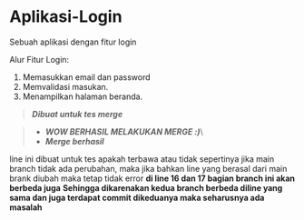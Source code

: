 # Aplikasi-Login
Sebuah aplikasi dengan fitur login

Alur Fitur Login:
1. Memasukkan email dan password
2. Memvalidasi masukan.
3. Menampilkan halaman beranda.

> ***Dibuat untuk tes merge***

> + ***WOW BERHASIL MELAKUKAN MERGE :)***\
> + ***Merge berhasil***

line ini dibuat untuk tes apakah terbawa atau tidak
sepertinya jika main branch tidak ada perubahan, maka jika bahkan line yang berasal dari main brank diubah maka tetap tidak error
**di line 16 dan  17 bagian branch ini akan berbeda juga**
**Sehingga dikarenakan kedua branch berbeda diline yang sama dan juga terdapat commit dikeduanya maka seharusnya ada masalah**
